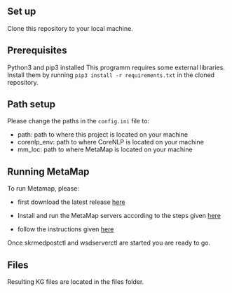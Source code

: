 ## Set up
Clone this repository to your local machine.

## Prerequisites
Python3 and pip3 installed
This programm requires some external libraries. Install them by running ```pip3 install -r requirements.txt``` in the cloned repository.

## Path setup
Please change the paths in the ```config.ini``` file to:
* path: path to where this project is located on your machine
* corenlp_env: path to where CoreNLP is located on your machine
* mm_loc: path to where MetaMap is located on your machine


## Running MetaMap

To run Metamap, please:

* first download the latest release [here](https://metamap.nlm.nih.gov/MainDownload.shtml)

* Install and run the MetaMap servers according to the steps given [here](https://metamap.nlm.nih.gov/Docs/README.html)

* follow the instructions given [here]( https://github.com/AnthonyMRios/pymetamap)

Once skrmedpostctl and wsdserverctl are started you are ready to go.

## Files

Resulting KG files are located in the files folder.
